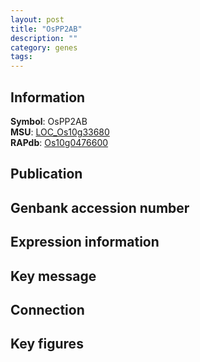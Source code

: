 ```yaml
---
layout: post
title: "OsPP2AB"
description: ""
category: genes
tags: 
---
```


## Information
__Symbol__: OsPP2AB  
__MSU__: [LOC_Os10g33680](http://rice.plantbiology.msu.edu/cgi-bin/ORF_infopage.cgi?orf=LOC_Os10g33680)  
__RAPdb__: [Os10g0476600](http://rapdb.dna.affrc.go.jp/viewer/gbrowse_details/irgsp1?name=Os10g0476600)  

## Publication

## Genbank accession number

## Expression information

## Key message

## Connection

## Key figures


